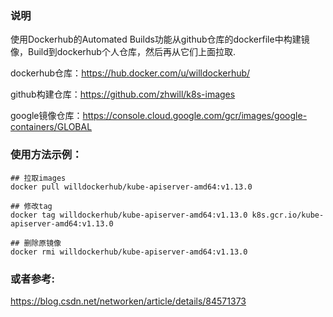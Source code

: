 ### 说明
使用Dockerhub的Automated Builds功能从github仓库的dockerfile中构建镜像，Build到dockerhub个人仓库，然后再从它们上面拉取.

dockerhub仓库：https://hub.docker.com/u/willdockerhub/

github构建仓库：https://github.com/zhwill/k8s-images

google镜像仓库：https://console.cloud.google.com/gcr/images/google-containers/GLOBAL


### 使用方法示例：
```shell
## 拉取images
docker pull willdockerhub/kube-apiserver-amd64:v1.13.0

## 修改tag
docker tag willdockerhub/kube-apiserver-amd64:v1.13.0 k8s.gcr.io/kube-apiserver-amd64:v1.13.0

## 删除原镜像
docker rmi willdockerhub/kube-apiserver-amd64:v1.13.0
```

### 或者参考:
https://blog.csdn.net/networken/article/details/84571373
